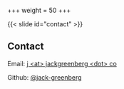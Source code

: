 +++
weight = 50
+++

{{< slide id="contact" >}}

## Contact

Email: [j \<at> jackgreenberg \<dot> co]()

Github: [@jack-greenberg](https://github.com/jack-greenberg)
